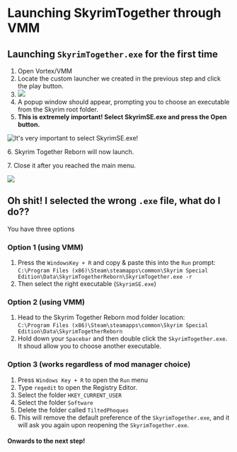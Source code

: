 # Launching SkyrimTogether through VMM

## Launching `SkyrimTogether.exe` for the first time

1. Open Vortex/VMM
2. Locate the custom launcher we created in the previous step and click the play button.
3. ![](https://shx.is/5BKQYt5oq.png)
4. A popup window should appear, prompting you to choose an executable from the Skyrim root folder.
5. **This is extremely important! Select SkyrimSE.exe and press the Open button.**

![It's very important to select SkyrimSE.exe!](https://shx.is/5BlEBHSqt.png)

6\. Skyrim Together Reborn will now launch.

7\. Close it after you reached the main menu.

![](https://shx.is/5BKRNVIxA.gif)

## Oh shit! I selected the wrong `.exe` file, what do I do??

You have three options

### **Option 1 (using VMM)**

1. Press the `WindowsKey + R` and copy & paste this into the `Run` prompt:\
   `C:\Program Files (x86)\Steam\steamapps\common\Skyrim Special Edition\Data\SkyrimTogetherReborn\SkyrimTogether.exe -r`
2. Then select the right executable (`SkyrimSE.exe`)

### **Option 2 (using VMM)**

1. Head to the Skyrim Together Reborn mod folder location:\
   `C:\Program Files (x86)\Steam\steamapps\common\Skyrim Special Edition\Data\SkyrimTogetherReborn`
2. Hold down your `Spacebar` and then double click the `SkyrimTogether.exe`. It shoud allow you to choose another executable.

### **Option 3 (works regardless of mod manager choice)**

1. Press `Windows Key + R` to open the `Run` menu
2. Type `regedit` to open the Registry Editor.
3. Select the folder `HKEY_CURRENT_USER`
4. Select the folder `Software`
5. Delete the folder called `TiltedPhoques`
6. This will remove the default preference of the `SkyrimTogether.exe`, and it will ask you again upon reopening the `SkyrimTogether.exe`.

#### Onwards to the next step!
